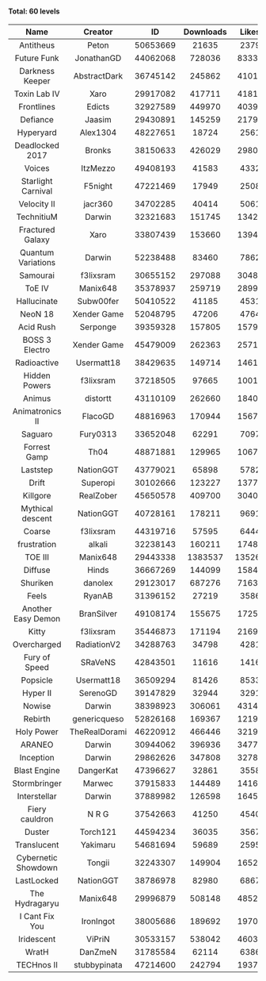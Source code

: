 #### Total: 60 levels

| Name | Creator | ID | Downloads | Likes |
|:---:|:---:|:---:|:---:|:---:|
| Antitheus | Peton | 50653669 | 21635 | 2379
| Future Funk | JonathanGD | 44062068 | 728036 | 83333
| Darkness Keeper | AbstractDark | 36745142 | 245862 | 41013
| Toxin Lab IV | Xaro | 29917082 | 417711 | 41815
| Frontlines | Edicts | 32927589 | 449970 | 40396
| Defiance | Jaasim | 29430891 | 145259 | 21799
| Hyperyard | Alex1304 | 48227651 | 18724 | 2561
| Deadlocked 2017 | Bronks | 38150633 | 426029 | 29806
| Voices | ItzMezzo | 49408193 | 41583 | 4332
| Starlight Carnival | F5night | 47221469 | 17949 | 2508
| Velocity II | jacr360 | 34702285 | 40414 | 5061
| TechnitiuM | Darwin | 32321683 | 151745 | 13420
| Fractured Galaxy  | Xaro | 33807439 | 153660 | 13944
| Quantum Variations | Darwin | 52238488 | 83460 | 7862
| Samourai | f3lixsram | 30655152 | 297088 | 30485
| ToE IV  | Manix648 | 35378937 | 259719 | 28996
| Hallucinate | Subw00fer | 50410522 | 41185 | 4531
| NeoN 18 | Xender Game | 52048795 | 47206 | 4764
| Acid Rush | Serponge | 39359328 | 157805 | 15797
| BOSS 3 Electro | Xender Game | 45479009 | 262363 | 25719
| Radioactive | Usermatt18 | 38429635 | 149714 | 14616
| Hidden Powers | f3lixsram | 37218505 | 97665 | 10016
| Animus | distortt | 43110109 | 262660 | 18408
| Animatronics II | FlacoGD | 48816963 | 170944 | 15671
| Saguaro | Fury0313 | 33652048 | 62291 | 7097
| Forrest Gamp | Th04 | 48871881 | 129965 | 10670
| Laststep | NationGGT | 43779021 | 65898 | 5782
| Drift | Superopi | 30102666 | 123227 | 13774
| Killgore | RealZober | 45650578 | 409700 | 30405
| Mythical descent | NationGGT | 40728161 | 178211 | 9691
| Coarse | f3lixsram | 44319716 | 57595 | 6444
| frustration | alkali | 32238143 | 160211 | 17481
| TOE III | Manix648 | 29443338 | 1383537 | 135260
| Diffuse | Hinds | 36667269 | 144099 | 15840
| Shuriken | danolex | 29123017 | 687276 | 71636
| Feels | RyanAB | 31396152 | 27219 | 3586
| Another Easy Demon | BranSilver | 49108174 | 155675 | 17252
| Kitty | f3lixsram | 35446873 | 171194 | 21690
| Overcharged | RadiationV2 | 34288763 | 34798 | 4281
| Fury of Speed | SRaVeNS | 42843501 | 11616 | 1416
| Popsicle | Usermatt18 | 36509294 | 81426 | 8533
| Hyper II | SerenoGD | 39147829 | 32944 | 3291
| Nowise | Darwin | 38398923 | 306061 | 43140
| Rebirth | genericqueso | 52826168 | 169367 | 12199
| Holy Power | TheRealDorami | 46220912 | 466446 | 32196
| ARANEO | Darwin | 30944062 | 396936 | 34772
| Inception | Darwin | 29862626 | 347808 | 32785
| Blast Engine | DangerKat | 47396627 | 32861 | 3558
| Stormbringer | Marwec | 37915833 | 144489 | 14163
| Interstellar | Darwin | 37889982 | 126598 | 16455
| Fiery cauldron | N R G | 37542663 | 41250 | 4540
| Duster | Torch121 | 44594234 | 36035 | 3567
| Translucent | Yakimaru | 54681694 | 59689 | 2595
| Cybernetic Showdown  | Tongii | 32243307 | 149904 | 16528
| LastLocked | NationGGT | 38786978 | 82980 | 6867
| The Hydragaryu | Manix648 | 29996879 | 508148 | 48522
| I Cant Fix You | IronIngot | 38005686 | 189692 | 19709
| Iridescent | ViPriN | 30533157 | 538042 | 46031
| WratH | DanZmeN | 31785584 | 62114 | 6386
| TECHnos II | stubbypinata | 47214600 | 242794 | 19378
